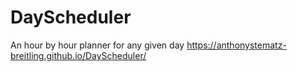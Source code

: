 # DayScheduler
An hour by hour planner for any given day 
https://anthonystematz-breitling.github.io/DayScheduler/ 
